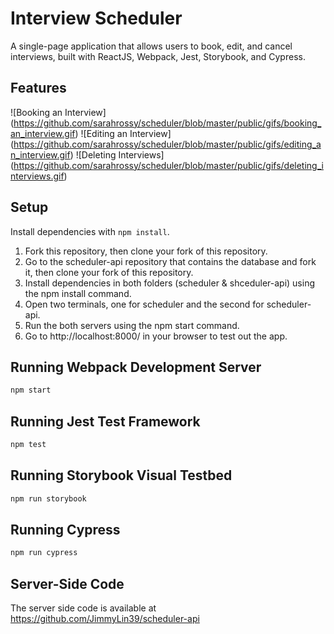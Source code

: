 # Interview Scheduler
A single-page application that allows users to book, edit, and cancel interviews, built with ReactJS, Webpack, Jest, Storybook, and Cypress.

## Features
![Booking an Interview] (https://github.com/sarahrossy/scheduler/blob/master/public/gifs/booking_an_interview.gif)
![Editing an Interview] (https://github.com/sarahrossy/scheduler/blob/master/public/gifs/editing_an_interview.gif)
![Deleting Interviews] (https://github.com/sarahrossy/scheduler/blob/master/public/gifs/deleting_interviews.gif)

## Setup

Install dependencies with `npm install`.

1. Fork this repository, then clone your fork of this repository.
2. Go to the scheduler-api repository that contains the database and fork it, then clone your fork of this repository.
3. Install dependencies in both folders (scheduler & shceduler-api) using the npm install command.
4. Open two terminals, one for scheduler and the second for scheduler-api.
5. Run the both servers using the npm start command.
6. Go to http://localhost:8000/ in your browser to test out the app.

## Running Webpack Development Server

```sh
npm start
```

## Running Jest Test Framework

```sh
npm test
```

## Running Storybook Visual Testbed

```sh
npm run storybook
```
## Running Cypress 
```sh
npm run cypress
```
## Server-Side Code
The server side code is available at https://github.com/JimmyLin39/scheduler-api

